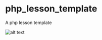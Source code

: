 # php_lesson_template
A php lesson template

![alt text](https://raw.githubusercontent.com/mickiticki/php_lesson_template/main/mainTemplate.png)
